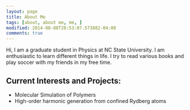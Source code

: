 ```yaml
---
layout: page
title: About Me
tags: [about, about me, me, ]
modified: 2014-08-08T20:53:07.573882-04:00
comments: true
---
```


Hi, I am a graduate student in Physics at NC State University. I am enthusiastic to learn different things in life. I try to read various books and play soccer with my friends in my free time. 

## Current Interests and Projects:

* Molecular Simulation of Polymers
* High-order harmonic generation from confined Rydberg atoms
